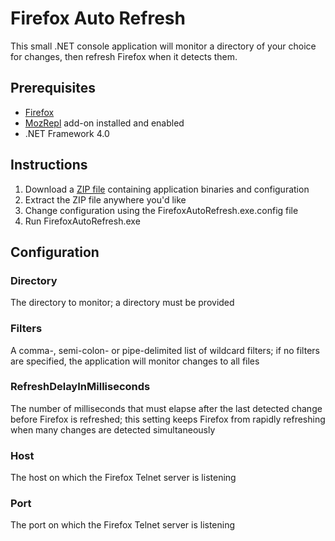 # Firefox Auto Refresh
This small .NET console application will monitor a directory of your choice for changes, then refresh Firefox when it detects them.

## Prerequisites
* [Firefox](http://www.mozilla.org/en-US/firefox/new/)
* [MozRepl](https://addons.mozilla.org/en-us/firefox/addon/mozrepl/) add-on installed and enabled
* .NET Framework 4.0

## Instructions
1. Download a [ZIP file](https://github.com/NathanAlden/FirefoxAutoRefresh/blob/master/dist/FirefoxAutoRefresh.zip) containing application binaries and configuration
2. Extract the ZIP file anywhere you'd like
3. Change configuration using the FirefoxAutoRefresh.exe.config file
4. Run FirefoxAutoRefresh.exe

## Configuration

### Directory

The directory to monitor; a directory must be provided

### Filters

A comma-, semi-colon- or pipe-delimited list of wildcard filters; if no filters are specified, the application will monitor changes to all files

### RefreshDelayInMilliseconds

The number of milliseconds that must elapse after the last detected change before Firefox is refreshed; this setting keeps Firefox from rapidly refreshing when many changes are detected simultaneously

### Host

The host on which the Firefox Telnet server is listening

### Port

The port on which the Firefox Telnet server is listening